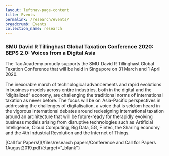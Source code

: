 ```yaml
---
layout: leftnav-page-content
title: Events
permalink: /research/events/
breadcrumb: Events
collection_name: research
---
```


### **SMU David R Tillinghast Global Taxation Conference 2020: BEPS 2.0: Voices from a Digital Asia**
The Tax Academy proudly supports the SMU David R Tillinghast Global Taxation Conference that will be held in Singapore on 31 March and 1 April 2020. 

The inexorable march of technological advancements and rapid evolutions in business models across entire industries, both in the digital and the “digitalized” economy, are challenging the traditional norms of international taxation as never before. The focus will be on Asia-Pacific perspectives in addressing the challenges of digitalisation, a voice that is seldom heard in the vigorous international debates around redesigning international taxation around an architecture that will be future-ready for therapidly evolving business models arising from disruptive technologies such as Artificial Intelligence, Cloud Computing, Big Data, 5G, Fintec, the Sharing economy and the 4th Industrial Revolution and the Internet of Things.

[Call for Papers!](/files/research papers/Conference and Call for Papers 1August2019.pdf){:target="_blank"}

